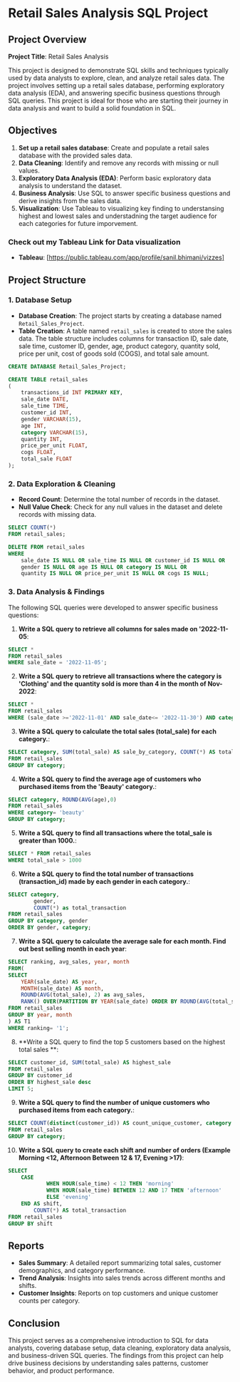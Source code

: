 # Retail Sales Analysis SQL Project

## Project Overview

**Project Title**: Retail Sales Analysis  

This project is designed to demonstrate SQL skills and techniques typically used by data analysts to explore, clean, and analyze retail sales data. The project involves setting up a retail sales database, performing exploratory data analysis (EDA), and answering specific business questions through SQL queries. This project is ideal for those who are starting their journey in data analysis and want to build a solid foundation in SQL.

## Objectives

1. **Set up a retail sales database**: Create and populate a retail sales database with the provided sales data.
2. **Data Cleaning**: Identify and remove any records with missing or null values.
3. **Exploratory Data Analysis (EDA)**: Perform basic exploratory data analysis to understand the dataset.
4. **Business Analysis**: Use SQL to answer specific business questions and derive insights from the sales data.
5. **Visualization**: Use Tableau to visualizing key finding to understansing highest and lowest sales and understadning the target audience for each categories for future imporvement.

### Check out my Tableau Link for Data visualization 
- **Tableau**: [https://public.tableau.com/app/profile/sanil.bhimani/vizzes] 

## Project Structure

### 1. Database Setup

- **Database Creation**: The project starts by creating a database named `Retail_Sales_Project`.
- **Table Creation**: A table named `retail_sales` is created to store the sales data. The table structure includes columns for transaction ID, sale date, sale time, customer ID, gender, age, product category, quantity sold, price per unit, cost of goods sold (COGS), and total sale amount.

```sql
CREATE DATABASE Retail_Sales_Project;

CREATE TABLE retail_sales
(
    transactions_id INT PRIMARY KEY,
    sale_date DATE,	
    sale_time TIME,
    customer_id INT,	
    gender VARCHAR(15),
    age INT,
    category VARCHAR(15),
    quantity INT,
    price_per_unit FLOAT,	
    cogs FLOAT,
    total_sale FLOAT
);
```

### 2. Data Exploration & Cleaning

- **Record Count**: Determine the total number of records in the dataset.
- **Null Value Check**: Check for any null values in the dataset and delete records with missing data.

```sql
SELECT COUNT(*)
FROM retail_sales;

DELETE FROM retail_sales
WHERE 
    sale_date IS NULL OR sale_time IS NULL OR customer_id IS NULL OR 
    gender IS NULL OR age IS NULL OR category IS NULL OR 
    quantity IS NULL OR price_per_unit IS NULL OR cogs IS NULL;
```

### 3. Data Analysis & Findings

The following SQL queries were developed to answer specific business questions:

1. **Write a SQL query to retrieve all columns for sales made on '2022-11-05**:
```sql
SELECT *
FROM retail_sales
WHERE sale_date = '2022-11-05';
```

2. **Write a SQL query to retrieve all transactions where the category is 'Clothing' and the quantity sold is more than 4 in the month of Nov-2022**:
```sql
SELECT *
FROM retail_sales
WHERE (sale_date >='2022-11-01' AND sale_date<= '2022-11-30') AND category= 'Clothing' AND quantiy >= '4' ;
```

3. **Write a SQL query to calculate the total sales (total_sale) for each category.**:
```sql
SELECT category, SUM(total_sale) AS sale_by_category, COUNT(*) AS total_transaction
FROM retail_sales
GROUP BY category;
```

4. **Write a SQL query to find the average age of customers who purchased items from the 'Beauty' category.**:
```sql
SELECT category, ROUND(AVG(age),0)
FROM retail_sales
WHERE category= 'beauty'
GROUP BY category;
```

5. **Write a SQL query to find all transactions where the total_sale is greater than 1000.**:
```sql
SELECT * FROM retail_sales
WHERE total_sale > 1000
```

6. **Write a SQL query to find the total number of transactions (transaction_id) made by each gender in each category.**:
```sql
SELECT category, 
		gender, 
        COUNT(*) as total_transaction
FROM retail_sales 
GROUP BY category, gender
ORDER BY gender, category;
```

7. **Write a SQL query to calculate the average sale for each month. Find out best selling month in each year**:
```sql
SELECT ranking, avg_sales, year, month
FROM(
SELECT 
	YEAR(sale_date) AS year, 
    MONTH(sale_date) AS month, 
    ROUND(AVG(total_sale), 2) as avg_sales,
    RANK() OVER(PARTITION BY YEAR(sale_date) ORDER BY ROUND(AVG(total_sale)) DESC) AS ranking
FROM retail_sales
GROUP BY year, month
) AS T1
WHERE ranking= '1';
```

8. **Write a SQL query to find the top 5 customers based on the highest total sales **:
```sql
SELECT customer_id, SUM(total_sale) AS highest_sale
FROM retail_sales
GROUP BY customer_id
ORDER BY highest_sale desc
LIMIT 5;
```

9. **Write a SQL query to find the number of unique customers who purchased items from each category.**:
```sql
SELECT COUNT(distinct(customer_id)) AS count_unique_customer, category
FROM retail_sales
GROUP BY category;
```

10. **Write a SQL query to create each shift and number of orders (Example Morning <12, Afternoon Between 12 & 17, Evening >17)**:
```sql
SELECT 	
	CASE 
			WHEN HOUR(sale_time) < 12 THEN 'morning'
			WHEN HOUR(sale_time) BETWEEN 12 AND 17 THEN 'afternoon'
			ELSE 'evening'
	END AS shift,
		COUNT(*) AS total_transaction
FROM retail_sales
GROUP BY shift 
```

## Reports

- **Sales Summary**: A detailed report summarizing total sales, customer demographics, and category performance.
- **Trend Analysis**: Insights into sales trends across different months and shifts.
- **Customer Insights**: Reports on top customers and unique customer counts per category.

## Conclusion

This project serves as a comprehensive introduction to SQL for data analysts, covering database setup, data cleaning, exploratory data analysis, and business-driven SQL queries. The findings from this project can help drive business decisions by understanding sales patterns, customer behavior, and product performance.
